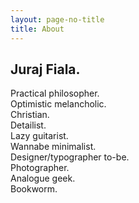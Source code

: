 ```yaml
---
layout: page-no-title
title: About
---
```


Juraj Fiala.
------------

Practical philosopher.\
Optimistic melancholic.\
Christian.\
Detailist.\
Lazy guitarist.\
Wannabe minimalist.\
Designer/typographer to-be.\
Photographer.\
Analogue geek.\
Bookworm.
